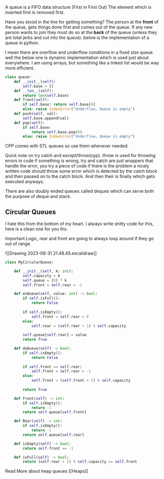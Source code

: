 A queue is a FIFO data structure (First in First Out) The element which is inserted first is removed first.

Have you stood in the line for getting something? The person at the **front** of the queue, gets things done first and comes out of the queue. If any new person wants to join they must do so at the **back** of the queue (unless they are total jerks and cut into the queue).
below is the implementation of a queue in python.

I mean there are overflow and underflow conditions in a fixed size queue well the below one is dynamic implementation which is used just about everywhere. I am using arrays, but something like a linked list would be way more efficient.

```python
class queue:
	def __init__(self):
		self.base = []
	def __len__(self):
		return len(self.base)
	def front(self):
		if self.base: return self.base[0]
		else: raise IndexError("Underflow, Queue is empty")
	def push(self, val):
		self.base.append(val)
	def pop(self):
		if self.base:
			return self.base.pop(0)
		else: raise IndexError("Underflow, Queue is empty")
```

CPP comes with STL queues so use them whenever needed.

Quick note on try catch and except/throw(cpp). throw is used for throwing errors in code if something is wrong, try and catch are just wrappers that handle the error, you try a piece of code if there is the problem a nicely written code should throw some error which is detected by the catch block and then passed on to the catch block. And then their is finally which gets executed anyways.

There are also doubly ended queues called deques which can serve both the purpose of deque and stack.

## Circular Queues

I hate this from the bottom of my heart. I always write shitty code for this, here is a clean one for you tho.

Important Logic, rear and front are going to always loop around if they go out of range.

![[Drawing 2023-08-31 21.48.45.excalidraw]]

```python
class MyCircularQueue:

    def __init__(self, k: int):
        self.capacity = k
        self.queue = [0] * k
        self.front = self.rear = -1

    def enQueue(self, value: int) -> bool:
        if self.isFull():
            return False
        
        if self.isEmpty():
            self.front = self.rear = 0
        else:
            self.rear = (self.rear + 1) % self.capacity
        
        self.queue[self.rear] = value
        return True

    def deQueue(self) -> bool:
        if self.isEmpty():
            return False
        
        if self.front == self.rear:
            self.front = self.rear = -1
        else:
            self.front = (self.front + 1) % self.capacity
        
        return True

    def Front(self) -> int:
        if self.isEmpty():
            return -1
        return self.queue[self.front]

    def Rear(self) -> int:
        if self.isEmpty():
            return -1
        return self.queue[self.rear]

    def isEmpty(self) -> bool:
        return self.front == -1

    def isFull(self) -> bool:
        return (self.rear + 1) % self.capacity == self.front

```

Read More about heap queues [[Heaps]]